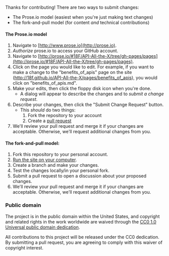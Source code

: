Thanks for contributing! There are two ways to submit changes:
 - The Prose.io model (easiest when you're just making text changes)
 - The fork-and-pull model (for content *and* technical contributions)


#### The Prose.io model

1. Navigate to [http://www.prose.io](http://prose.io).
2. _Authorize_ prose.io to access your GitHub account.
3. Navigate to [http://prose.io/#18F/API-All-the-X/tree/gh-pages/pages](http://prose.io/#18F/API-All-the-X/tree/gh-pages/pages).
4. Click on the page you would like to edit. For example, if you want to make a change to the "benefits_of_apis" page on the site (http://18f.github.io/API-All-the-X/pages/benefits_of_apis), you would click on "benefits_of_apis.md".
5. Make your edits, then click the floppy disk icon when you're done.
    - A dialog will appear to describe the changes and to _submit a change request_.
6. Describe your changes, then click the "Submit Change Request" button.
    - This _should_ do two things:
      1. Fork the repository to your account
      2. Create a [pull request](https://help.github.com/articles/using-pull-requests)
7. We'll review your pull request and merge it if your changes are acceptable. Otherwise, we'll request additional changes from you.


#### The fork-and-pull model:

1. Fork this repository to your personal account.
2. [Run the site on your computer](https://github.com/18F/API-All-the-X#running-the-site-locally-on-your-computer).
3. Create a branch and make your changes.
4. Test the changes locally/in your personal fork.
5. Submit a pull request to open a discussion about your proposed changes.
6. We'll review your pull request and merge it if your changes are acceptable. Otherwise, we'll request additional changes from you.

### Public domain

The project is in the public domain within the United States, and
copyright and related rights in the work worldwide are waived through
the [CC0 1.0 Universal public domain dedication][CC0].

All contributions to this project will be released under the CC0
dedication. By submitting a pull request, you are agreeing to comply
with this waiver of copyright interest.

[CC0]: http://creativecommons.org/publicdomain/zero/1.0/
